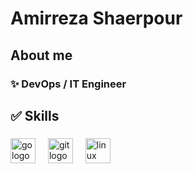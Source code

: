 <h1 align="left">Amirreza Shaerpour</h1>

###

<h2 align="left"> About me</h2>

###

<h3 align="left">✨ DevOps / IT Engineer</h3>

###

<h2 align="left"> ✅ Skills </h2>

###

<div align="left">
  <img src="https://cdn.jsdelivr.net/gh/devicons/devicon/icons/go/go-original.svg" height="40" alt="go logo"  />
  <img width="12" />
  <img src="https://cdn.jsdelivr.net/gh/devicons/devicon/icons/git/git-original.svg" height="40" alt="git logo"  />
  <img width="12" />
  <img src="https://cdn.jsdelivr.net/gh/devicons/devicon/icons/linux/linux-original.svg" height="40" alt="linux logo"  />
</div>

###














